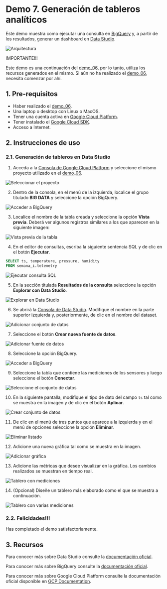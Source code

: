 # Demo 7. Generación de tableros analíticos

Este demo muestra como ejecutar una consulta en [BigQuery](https://cloud.google.com/bigquery/) y, a partir de los resultados, generar un dashboard en [Data Studio](https://datastudio.google.com/).  

![Arquitectura](img/diagrama_demo_07.png)

IMPORTANTE!!!

Este demo es una continuación del [demo_06](../demo_06), por lo tanto, utiliza los recursos generados en el mismo. Si aún no ha realizado el [demo_06](../demo_06), necesita comenzar por ahí.


## 1. Pre-requisitos

* Haber realizado el [demo_06](../demo_06).
* Una laptop o desktop con Linux o MacOS.
* Tener una cuenta activa en [Google Cloud Platform](https://cloud.google.com/).
* Tener instalado el [Google Cloud SDK](https://cloud.google.com/sdk/).
* Acceso a Internet.



## 2. Instrucciones de uso

### 2.1. Generación de tableros en Data Studio

1. Acceda a la [Consola de Google Cloud Platform](https://console.cloud.google.com) y seleccione el mismo proyecto utilizado en el [demo_06](../demo_06).

![Seleccionar el proyecto](../demo_06/img/demo_06_01.png)

2. Dentro de la  consola, en el menú de la izquierda, localice el grupo titulado **BIG DATA** y seleccione la opción BigQuery.

![Acceder a BigQuery](../demo_06/img/demo_06_06.png)

3. Localice el nombre de la tabla creada y seleccione la opción **Vista previa**. Deberá ver algunos registros similares a los que aparecen en la siguiente imagen:

![Vista previa de la tabla](../demo_06/img/demo_06_12.png)

4. En el editor de consultas, escriba la siguiente sentencia SQL y de clic en el botón **Ejecutar**.

```sql
SELECT ts, temperature, pressure, humidity
FROM semana_i.telemetry
```

![Ejecutar consulta SQL](img/demo_07_01.png)

5. En la sección titulada **Resultados de la consulta** seleccione la opción **Explorar con Data Studio**.

![Explorar en Data Studio](img/demo_07_02.png)

6. Se abrirá la [Consola de Data Studio](https://datastudio.google.com). Modifique el nombre en la parte superior izquierda y, posteriormente, de clic en el nombre del dataset.

![Adicionar conjunto de datos](img/demo_07_03.png)

7. Seleccione el botón **Crear nueva fuente de datos**.

![Adicionar fuente de datos](img/demo_07_04.png)

8. Seleccione la opción BigQuery.

![Acceder a BigQuery](img/demo_07_05.png)

9. Seleccione la tabla que contiene las mediciones de los sensores y luego seleccione el botón **Conectar**.

![Seleccione el conjunto de datos](img/demo_07_06.png)

10. En la siguiente pantalla, modifique el tipo de dato del campo `ts` tal como se muestra en la imagen  y de clic en el botón **Aplicar**.

![Crear conjunto de datos](img/demo_07_07.png)

11. De clic en el menú de tres puntos que aparece a la izquierda y en el menú de opciones seleccione la opción **Eliminar**.

![Eliminar listado](img/demo_07_08.png)

12. Adicione una nueva gráfica tal como se muestra en la imagen.

![Adicionar gráfica](img/demo_07_09.png)

13. Adicione las métricas que desee visualizar en la gráfica. Los cambios realizados se muestran en tiempo real.

![Tablero con mediciones](img/demo_07_10.png)

14. (Opcional) Diseñe un tablero más elaborado como el que se muestra a continuación.

![Tablero con varias mediciones](img/dashboard.png)


### 2.2. Felicidades!!! 
Has completado el demo satisfactoriamente.


## 3. Recursos

Para conocer más sobre Data Studio consulte la [documentación oficial](https://datastudio.google.com/).

Para conocer más sobre BigQuery consulte la [documentación oficial](https://cloud.google.com/bigquery/).

Para conocer más sobre Google Cloud Platform consulte la documentación oficial disponible en  [GCP Documentation](https://cloud.google.com/docs/).

